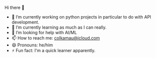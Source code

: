 Hi there 👋

- 🔭 I’m currently working on python projects in particular to do with API development.
- 🌱 I’m currently learning as much as I can really.
- 🤔 I’m looking for help with AI/ML
- 📫 How to reach me: colkamau@icloud.com
- 😄 Pronouns: he/him
- ⚡ Fun fact: I'm a quick learner apparently.
